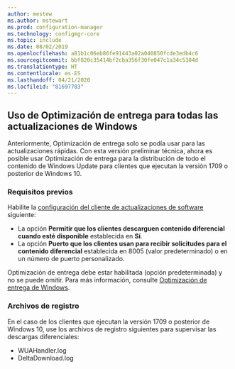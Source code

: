 ```yaml
---
author: mestew
ms.author: mstewart
ms.prod: configuration-manager
ms.technology: configmgr-core
ms.topic: include
ms.date: 08/02/2019
ms.openlocfilehash: a81b1c06eb86fe91443a02a040850fcde3edb4c6
ms.sourcegitcommit: bbf820c35414bf2cba356f30fe047c1a34c5384d
ms.translationtype: HT
ms.contentlocale: es-ES
ms.lasthandoff: 04/21/2020
ms.locfileid: "81697783"
---
```

<!--4699118, 4685210--->

## <a name="use-delivery-optimization-for-all-windows-updates"></a>Uso de Optimización de entrega para todas las actualizaciones de Windows

Anteriormente, Optimización de entrega solo se podía usar para las actualizaciones rápidas. Con esta versión preliminar técnica, ahora es posible usar Optimización de entrega para la distribución de todo el contenido de Windows Update para clientes que ejecutan la versión 1709 o posterior de Windows 10.

### <a name="prerequisites"></a>Requisitos previos

Habilite la [configuración del cliente de actualizaciones de software](../../../../clients/deploy/about-client-settings.md#software-updates) siguiente:

- La opción **Permitir que los clientes descarguen contenido diferencial cuando esté disponible** establecida en **Sí**.
- La opción **Puerto que los clientes usan para recibir solicitudes para el contenido diferencial** establecida en 8005 (valor predeterminado) o en un número de puerto personalizado.

Optimización de entrega debe estar habilitada (opción predeterminada) y no se puede omitir. Para más información, consulte [Optimización de entrega de Windows](../../../../../sum/deploy-use/optimize-windows-10-update-delivery.md#windows-delivery-optimization).

### <a name="log-files"></a>Archivos de registro

En el caso de los clientes que ejecutan la versión 1709 o posterior de Windows 10, use los archivos de registro siguientes para supervisar las descargas diferenciales:

- WUAHandler.log
- DeltaDownload.log
